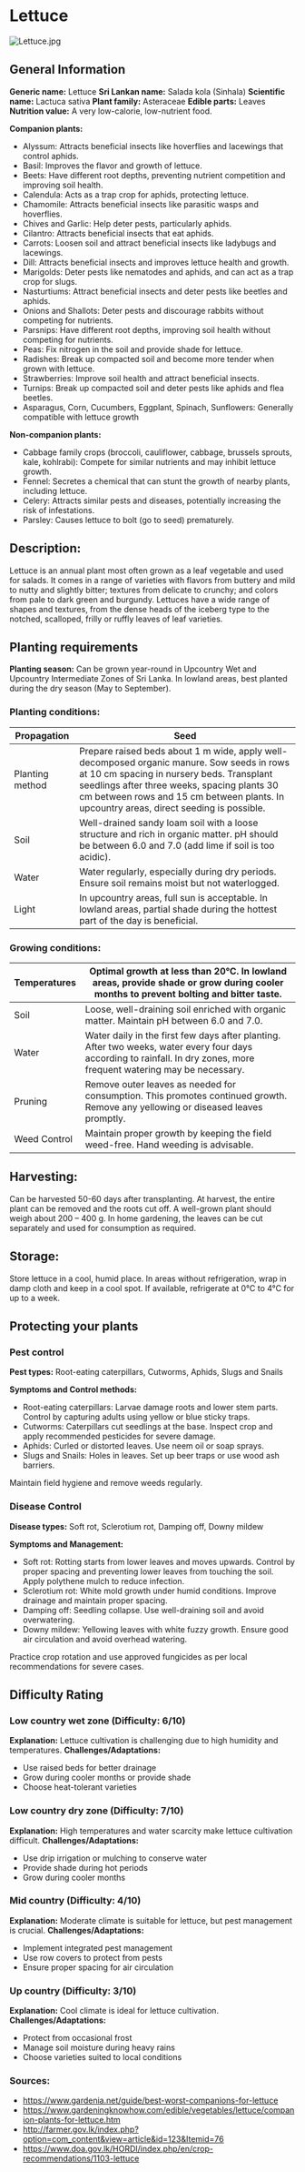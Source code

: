 # Lettuce
![Lettuce.jpg](../../assets/images/Lettuce.jpg "By en:User:Geographer - enwiki, CC BY 1.0, https://commons.wikimedia.org/w/index.php?curid=2344199")

## General Information
**Generic name:** Lettuce
**Sri Lankan name:** Salada kola (Sinhala)
**Scientific name:** Lactuca sativa
**Plant family:** Asteraceae
**Edible parts:** Leaves
**Nutrition value:** A very low-calorie, low-nutrient food. 

**Companion plants:**
- Alyssum: Attracts beneficial insects like hoverflies and lacewings that control aphids.
- Basil: Improves the flavor and growth of lettuce.
- Beets: Have different root depths, preventing nutrient competition and improving soil health.
- Calendula: Acts as a trap crop for aphids, protecting lettuce.
- Chamomile: Attracts beneficial insects like parasitic wasps and hoverflies.
- Chives and Garlic: Help deter pests, particularly aphids.
- Cilantro: Attracts beneficial insects that eat aphids.
- Carrots: Loosen soil and attract beneficial insects like ladybugs and lacewings.
- Dill: Attracts beneficial insects and improves lettuce health and growth.
- Marigolds: Deter pests like nematodes and aphids, and can act as a trap crop for slugs.
- Nasturtiums: Attract beneficial insects and deter pests like beetles and aphids.
- Onions and Shallots: Deter pests and discourage rabbits without competing for nutrients.
- Parsnips: Have different root depths, improving soil health without competing for nutrients.
- Peas: Fix nitrogen in the soil and provide shade for lettuce.
- Radishes: Break up compacted soil and become more tender when grown with lettuce.
- Strawberries: Improve soil health and attract beneficial insects.
- Turnips: Break up compacted soil and deter pests like aphids and flea beetles.
- Asparagus, Corn, Cucumbers, Eggplant, Spinach, Sunflowers: Generally compatible with lettuce growth

**Non-companion plants:**
- Cabbage family crops (broccoli, cauliflower, cabbage, brussels sprouts, kale, kohlrabi): Compete for similar nutrients and may inhibit lettuce growth.
- Fennel: Secretes a chemical that can stunt the growth of nearby plants, including lettuce.
- Celery: Attracts similar pests and diseases, potentially increasing the risk of infestations.
- Parsley: Causes lettuce to bolt (go to seed) prematurely.

## Description:
Lettuce is an annual plant most often grown as a leaf vegetable and used for salads. It comes in a range of varieties with flavors from buttery and mild to nutty and slightly bitter; textures from delicate to crunchy; and colors from pale to dark green and burgundy. Lettuces have a wide range of shapes and textures, from the dense heads of the iceberg type to the notched, scalloped, frilly or ruffly leaves of leaf varieties.

## Planting requirements
**Planting season:** Can be grown year-round in Upcountry Wet and Upcountry Intermediate Zones of Sri Lanka. In lowland areas, best planted during the dry season (May to September).

### Planting conditions:
| **Propagation** | Seed |
|----|----|
| Planting method | Prepare raised beds about 1 m wide, apply well-decomposed organic manure. Sow seeds in rows at 10 cm spacing in nursery beds. Transplant seedlings after three weeks, spacing plants 30 cm between rows and 15 cm between plants. In upcountry areas, direct seeding is possible. |
| Soil | Well-drained sandy loam soil with a loose structure and rich in organic matter. pH should be between 6.0 and 7.0 (add lime if soil is too acidic). |
| Water | Water regularly, especially during dry periods. Ensure soil remains moist but not waterlogged. |
| Light | In upcountry areas, full sun is acceptable. In lowland areas, partial shade during the hottest part of the day is beneficial. |

### Growing conditions:

| **Temperatures** | Optimal growth at less than 20°C. In lowland areas, provide shade or grow during cooler months to prevent bolting and bitter taste. |
|----|----|
| Soil | Loose, well-draining soil enriched with organic matter. Maintain pH between 6.0 and 7.0. |
| Water | Water daily in the first few days after planting. After two weeks, water every four days according to rainfall. In dry zones, more frequent watering may be necessary. |
| Pruning | Remove outer leaves as needed for consumption. This promotes continued growth. Remove any yellowing or diseased leaves promptly. |
| Weed Control | Maintain proper growth by keeping the field weed-free. Hand weeding is advisable. |


## Harvesting:
Can be harvested 50-60 days after transplanting. At harvest, the entire plant can be removed and the roots cut off. A well-grown plant should weigh about 200 – 400 g. In home gardening, the leaves can be cut separately and used for consumption as required.

## Storage:
Store lettuce in a cool, humid place. In areas without refrigeration, wrap in damp cloth and keep in a cool spot. If available, refrigerate at 0°C to 4°C for up to a week.

## Protecting your plants
### Pest control
**Pest types:** Root-eating caterpillars, Cutworms, Aphids, Slugs and Snails

**Symptoms and Control methods:**
- Root-eating caterpillars: Larvae damage roots and lower stem parts. Control by capturing adults using yellow or blue sticky traps.
- Cutworms: Caterpillars cut seedlings at the base. Inspect crop and apply recommended pesticides for severe damage.
- Aphids: Curled or distorted leaves. Use neem oil or soap sprays.
- Slugs and Snails: Holes in leaves. Set up beer traps or use wood ash barriers.

Maintain field hygiene and remove weeds regularly.

### Disease Control
**Disease types:** Soft rot, Sclerotium rot, Damping off, Downy mildew

**Symptoms and Management:**
- Soft rot: Rotting starts from lower leaves and moves upwards. Control by proper spacing and preventing lower leaves from touching the soil. Apply polythene mulch to reduce infection.
- Sclerotium rot: White mold growth under humid conditions. Improve drainage and maintain proper spacing.
- Damping off: Seedling collapse. Use well-draining soil and avoid overwatering.
- Downy mildew: Yellowing leaves with white fuzzy growth. Ensure good air circulation and avoid overhead watering.

Practice crop rotation and use approved fungicides as per local recommendations for severe cases.

## Difficulty Rating
### Low country wet zone (Difficulty: 6/10)
**Explanation:** Lettuce cultivation is challenging due to high humidity and temperatures.
**Challenges/Adaptations:**
- Use raised beds for better drainage
- Grow during cooler months or provide shade
- Choose heat-tolerant varieties

### Low country dry zone (Difficulty: 7/10)
**Explanation:** High temperatures and water scarcity make lettuce cultivation difficult.
**Challenges/Adaptations:**
- Use drip irrigation or mulching to conserve water
- Provide shade during hot periods
- Grow during cooler months

### Mid country (Difficulty: 4/10)
**Explanation:** Moderate climate is suitable for lettuce, but pest management is crucial.
**Challenges/Adaptations:**
- Implement integrated pest management
- Use row covers to protect from pests
- Ensure proper spacing for air circulation

### Up country (Difficulty: 3/10)
**Explanation:** Cool climate is ideal for lettuce cultivation.
**Challenges/Adaptations:**
- Protect from occasional frost
- Manage soil moisture during heavy rains
- Choose varieties suited to local conditions


### Sources:
- https://www.gardenia.net/guide/best-worst-companions-for-lettuce
- https://www.gardeningknowhow.com/edible/vegetables/lettuce/companion-plants-for-lettuce.htm
- http://farmer.gov.lk/index.php?option=com_content&view=article&id=123&Itemid=76
- https://www.doa.gov.lk/HORDI/index.php/en/crop-recommendations/1103-lettuce
